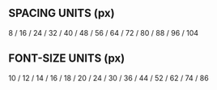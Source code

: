 ## SPACING UNITS (px)

8 / 16 / 24 / 32 / 40 / 48 / 56 / 64 / 72 / 80 / 88 / 96 / 104

## FONT-SIZE UNITS (px)

10 / 12 / 14 / 16 / 18 / 20 / 24 / 30 / 36 / 44 / 52 / 62 / 74 / 86
